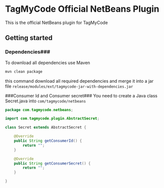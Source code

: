 TagMyCode Official NetBeans Plugin
==================================

This is the official NetBeans plugin for TagMyCode


## Getting started ##
### Dependencies###
To download all dependencies use Maven

```bash
mvn clean package
```

this command download all required dependencies and merge it into a jar file ```release/modules/ext/tagmycode-jar-with-dependencies.jar```

###Consumer Id and Consumer secret###
You need to create a Java class Secret.java into ```com/tagmycode/netbeans```

```java
package com.tagmycode.netbeans;

import com.tagmycode.plugin.AbstractSecret;

class Secret extends AbstractSecret {

    @Override
    public String getConsumerId() {
        return "";
    }

    @Override
    public String getConsumerSecret() {
        return "";
    }

}

```
